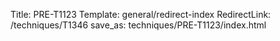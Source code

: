 Title: PRE-T1123
Template: general/redirect-index
RedirectLink: /techniques/T1346
save_as: techniques/PRE-T1123/index.html